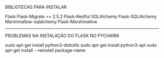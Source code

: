 BIBLIOTECAS PARA INSTALAR

Flask
Flask-Migrate == 2.5.2
Flask-Restful
SQLAlchemy
Flask-SQLAlchemy
Marshmallow-sqlalchemy
Flask-Marshmallow

---------------------------------------------------------------------------------------------------------------------------------------------------------------

PROBLEMAS NA INSTALAÇÃO DO FLASK NO PYCHARM

sudo apt-get install python3-distutils
sudo apt-get install python3-apt
sudo apt-get install --reinstall package-name